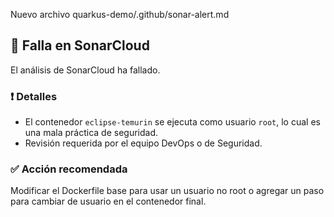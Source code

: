 Nuevo archivo quarkus-demo/.github/sonar-alert.md

## 🚨 Falla en SonarCloud

El análisis de SonarCloud ha fallado.

### ❗ Detalles

- El contenedor `eclipse-temurin` se ejecuta como usuario `root`, lo cual es una mala práctica de seguridad.
- Revisión requerida por el equipo DevOps o de Seguridad.

### ✅ Acción recomendada

Modificar el Dockerfile base para usar un usuario no root o agregar un paso para cambiar de usuario en el contenedor final.
